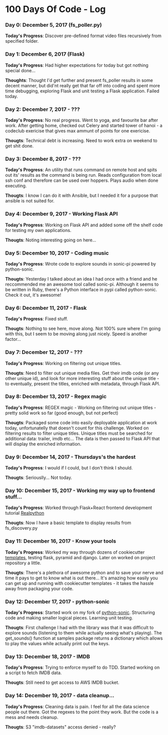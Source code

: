 # 100 Days Of Code - Log

### Day 0: December 5, 2017 (fs_poller.py)
**Today's Progress**: Discover pre-defined format video files recursively from specified folder.

### Day 1: December 6, 2017 (Flask)
**Today's Progress**: Had higher expectations for today but got nothing special done...

**Thoughts**: Thought I'd get further and present fs_poller results in some decent manner, but did'nt really get that far off into coding and spent more time debugging, exploring Flask and unit testing a Flask application. Failed today.

### Day 2: December 7, 2017 - ??? 
**Today's Progress**: No real progress. Went to yoga, and favourite bar after work. After getting home, checked out Celery and started tower of hanoi - a codeclub exericise that gives max ammunt of points for one exericise.

**Thougts**: Technical debt is increasing. Need to work extra on weekend to get shit done.

### Day 3: December 8, 2017 - ??? 
**Today's Progress**: An utility that runs command on remote host and spits out its' results as the command is being run. Reads configuration from local ssh conf and therefore can be used over hoppers. Plays audio when done executing. 

**Thougts**: I know I can do it with Ansible, but I needed it for a purpose that ansible is not suited for.

### Day 4: December 9, 2017 - Working Flask API
**Today's Progress**: Working on Flask API and added some off the shelf code for testing my own applications.

**Thougts**: Noting interesting going on here...

### Day 5: December 10, 2017 - Coding music
**Today's Progress**: Wrote code to explore sounds in sonic-pi powered by python-sonic.

**Thougts**: Yesterday I talked about an idea I had once with a friend and he reccommended me an awesome tool called sonic-pi. Although it seems to be written in Ruby, there's a Python interface in pypi called python-sonic. Check it out, it's awesome!

### Day 6: December 11, 2017 - Flask
**Today's Progress**: Fixed stuff.

**Thougts**: Nothing to see here, move along. Not 100% sure where I'm going with this, but I seem to be moving along just nicely. Speed is another factor...

### Day 7: December 12, 2017 - ???
**Today's Progress**: Working on filtering out unique titles.

**Thougts**: Need to filter out unique media files. Get their imdb code (or any other unique id), and look for more interesting stuff about the unique title - to eventually, present the titles, enriched with metadata, through Flask API. 

### Day 8: December 13, 2017 - Regex magic
**Today's Progress**: REGEX magic - Working on filtering out unique titles - pretty solid work so far (good enough, but not perfect)

**Thougts**: Packaged some code into easily deployable application at work today, unfortunatelly that doesn't count for this challenge. Worked on filtering results to filter unique titles. Unique titles must be searched for additional data: trailer, imdb etc... The data is then passed to Flask API that will display the enriched information.

### Day 9: December 14, 2017 - Thursdays's the hardest
**Today's Progress**: I would if I could, but I don't think I should.

**Thougts**: Seriouslly... Not today.

### Day 10: December 15, 2017 - Working my way up to frontend stuff... 
**Today's Progress**: Worked through Flask+React frontend development tutorial [Realpython](https://realpython.com/blog/python/the-ultimate-flask-front-end/)

**Thougts**: Now I have a basic template to display results from fs_discovery.py

### Day 11: December 16, 2017 - Know your tools 
**Today's Progress**:  Worked my way through dozens of cookiecutter [templates](https://github.com/audreyr/cookiecutter#python), testing flask, pyramid and django. Later on worked on project repository a little.

**Thougts**: There's a plethora of awesome python and to save your nerve and time it pays to get to know what is out there... It's amazing how easily you can get up and running with cookiecutter templates - it takes the hassle away from packaging your code.

### Day 12: December 17, 2017 - python-sonic
**Today's Progress**:  Started work on my fork of [python-sonic](https://github.com/P6rguVyrst/python-sonic/tree/restructuring). Structuring code and making smaller logical pieces. Learning unit testing.

**Thougts**: First challenge I had with the library was that it was difficult to explore sounds (listening to them while actually seeing what's playing). The get_sounds() function at samples package returns a dictionary which allows to play the values while actually print out the keys.

### Day 13: December 18, 2017 - IMDB
**Today's Progress**: Trying to enforce myself to do TDD. Started working on a script to fetch IMDB data. 

**Thougts**: Still need to get access to AWS IMDB bucket.

### Day 14: December 19, 2017 - data cleanup...
**Today's Progress**: Cleaning data is pain. I feel for all the data science people out there. Got the regexes to the point they work. But the code is a mess and needs cleanup.

**Thougts**: S3 "imdb-datasets" access denied - really? 




